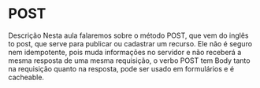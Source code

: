 # POST

Descrição
Nesta aula falaremos sobre o método POST, que vem do inglês to post, que serve para publicar ou cadastrar um recurso. Ele não é seguro nem idempotente, pois muda informações no servidor e não receberá a mesma resposta de uma mesma requisição, o verbo POST tem Body tanto na requisição quanto na resposta, pode ser usado em formulários e é cacheable.